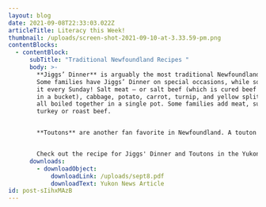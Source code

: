 ```yaml
---
layout: blog
date: 2021-09-08T22:33:03.022Z
articleTitle: Literacy this Week!
thumbnail: /uploads/screen-shot-2021-09-10-at-3.33.59-pm.png
contentBlocks:
  - contentBlock:
      subTitle: "Traditional Newfoundland Recipes "
      body: >-
        **Jiggs’ Dinner** is arguably the most traditional Newfoundland recipe.
        Some families have Jiggs’ Dinner on special occasions, while some have
        it every Sunday! Salt meat – or salt beef (which is cured beef purchased
        in a bucket), cabbage, potato, carrot, turnip, and yellow split peas are
        all boiled together in a single pot. Some families add meat, such as a
        turkey or roast beef.


        **Toutons** are another fan favorite in Newfoundland. A touton is simply fried bread dough. Whenever someone makes homemade bread, some bread dough was always put aside to make toutons.


        Check out the recipe for Jiggs' Dinner and Toutons in the Yukon News article below.
      downloads:
        - downloadObject:
            downloadLink: /uploads/sept8.pdf
            downloadText: Yukon News Article
id: post-sIihxMAzB
---
```

